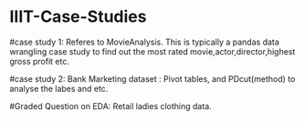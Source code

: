 # IIIT-Case-Studies

#case study 1: 
Referes to MovieAnalysis. This is typically a pandas data wrangling case study to find out the most rated movie,actor,director,highest gross profit etc. 

#case study 2:
Bank Marketing dataset :  Pivot tables, and PDcut(method) to analyse the labes and etc.

#Graded Question on EDA: Retail ladies clothing data.
